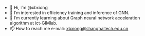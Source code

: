- 👋 Hi, I’m @xbxiong
- 👀 I’m interested in efficiency training and inference of GNN.
- 🌱 I’m currently learning about Graph neural network acceleration algorithm at ict-GIMlab.
- 📫 How to reach me e-mali: xbxiong@shanghaitech.edu.cn

<!---
xbxiong/xbxiong is a ✨ special ✨ repository because its `README.md` (this file) appears on your GitHub profile.
You can click the Preview link to take a look at your changes.
--->
